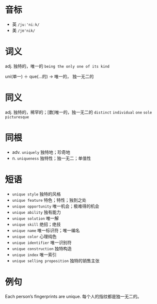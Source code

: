 # 音标

- 英 `/juː'niːk/`
- 美 `/jʊ'nik/`

# 词义

adj. 独特的，唯一的
`being the only one of its kind`



uni(单一) ＋ que(…的) → 唯一的， 独一无二的

# 同义

adj. 独特的，稀罕的；[数]唯一的，独一无二的
`distinct` `individual` `one` `sole` `picturesque`

# 同根

- adv. `uniquely` 独特地；珍奇地
- n. `uniqueness` 独特性；独一无二；单值性

# 短语

- `unique style` 独特的风格
- `unique feature` 特色；特性；独到之处
- `unique opportunity` 唯一机会；极难得的机会
- `unique ability` 独有能力
- `unique solution` 唯一解
- `unique skill` 绝招；绝技
- `unique name` 唯一标识符；唯一编名
- `unique color` 心理纯色
- `unique identifier` 唯一识别符
- `unique construction` 独特构造
- `unique index` 唯一索引
- `unique selling proposition` 独特的销售主张

# 例句

Each person’s fingerprints are unique.
每个人的指纹都是独一无二的。


